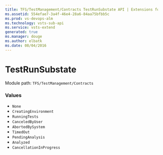 ```yaml
---
title: TFS/TestManagement/Contracts TestRunSubstate API | Extensions for Visual Studio Team Services
ms.assetid: 554efae7-3a4f-46e4-28a6-84aa75bfbb5c
ms.prod: vs-devops-alm
ms.technology: vsts-sub-api
ms.service: vsts-extend
generated: true
ms.manager: douge
ms.author: elbatk
ms.date: 08/04/2016
---
```


# TestRunSubstate

Module path: `TFS/TestManagement/Contracts`

### Values

* `None` 
* `CreatingEnvironment` 
* `RunningTests` 
* `CanceledByUser` 
* `AbortedBySystem` 
* `TimedOut` 
* `PendingAnalysis` 
* `Analyzed` 
* `CancellationInProgress` 
